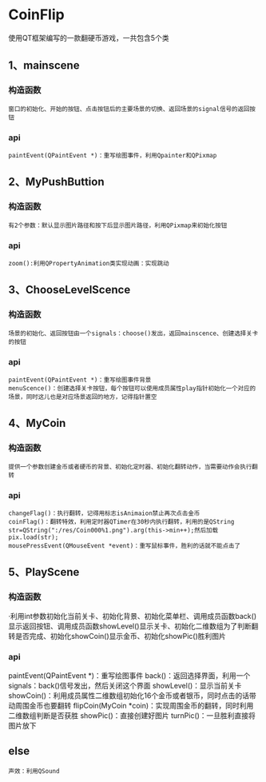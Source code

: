 # CoinFlip
使用QT框架编写的一款翻硬币游戏，一共包含5个类

## 1、mainscene
### 构造函数
    窗口的初始化、开始的按钮、点击按钮后的主要场景的切换、返回场景的signal信号的返回按钮
### api
    paintEvent(QPaintEvent *)：重写绘图事件，利用Qpainter和QPixmap
    
## 2、MyPushButtion
### 构造函数
    有2个参数：默认显示图片路径和按下后显示图片路径，利用QPixmap来初始化按钮
### api
    zoom():利用QPropertyAnimation类实现动画：实现跳动

## 3、ChooseLevelScence
### 构造函数
    场景的初始化、返回按钮由一个signals：choose()发出，返回mainscence、创建选择关卡的按钮
### api
    paintEvent(QPaintEvent *)：重写绘图事件背景
    menuScence()：创建选择关卡按钮，每个按钮可以使用成员属性play指针初始化一个对应的场景，同时这儿也是对应场景返回的地方，记得指针置空

## 4、MyCoin
### 构造函数
    提供一个参数创建金币或者硬币的背景、初始化定时器、初始化翻转动作，当需要动作会执行翻转
### api
    changeFlag()：执行翻转，记得用标志isAnimaion禁止再次点击金币
    coinFlag()：翻转特效，利用定时器QTimer在30秒内执行翻转，利用的是QString str=QString(":/res/Coin000%1.png").arg(this->min++);然后加载pix.load(str);
    mousePressEvent(QMouseEvent *event)：重写鼠标事件，胜利的话就不能点击了

## 5、PlayScene
### 构造函数
  ·利用int参数初始化当前关卡、初始化背景、初始化菜单栏、调用成员函数back()显示返回按钮、调用成员函数showLevel()显示关卡、初始化二维数组为了判断翻转是否完成、初始化showCoin()显示金币、初始化showPic()胜利图片
### api
   paintEvent(QPaintEvent *)：重写绘图事件
   back()：返回选择界面，利用一个signals：back()信号发出，然后关闭这个界面
   showLevel()：显示当前关卡
   showCoin()：利用成员属性二维数组初始化16个金币或者银币，同时点击的话带动周围金币也要翻转
   flipCoin(MyCoin *coin)：实现周围金币的翻转，同时利用二维数组判断是否获胜
   showPic()：直接创建好图片
   turnPic()：一旦胜利直接将图片放下

## else
    声效：利用QSound
    
